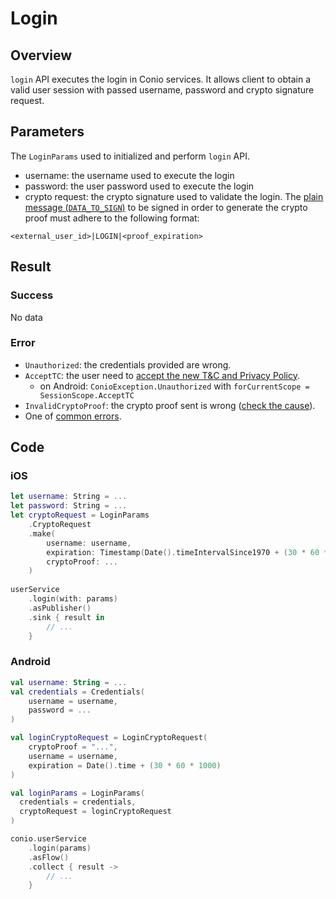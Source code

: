 # Login

## Overview

`login` API executes the login in Conio services. It allows client to obtain a valid user session with passed username, password and crypto signature request.

## Parameters

The `LoginParams` used to initialized and perform `login` API.

- username: the username used to execute the login
- password: the user password used to execute the login
- crypto request: the crypto signature used to validate the login. The [plain message (`DATA_TO_SIGN`)](../CryptoRequest.md) to be signed in order to generate the crypto proof must adhere to the following format:

```
<external_user_id>|LOGIN|<proof_expiration>
```

## Result

### Success

No data

### Error

- `Unauthorized`: the credentials provided are wrong.
- `AcceptTC`: the user need to [accept the new T&C and Privacy Policy](./AcceptNewLegalAcceptances.md).
    - on Android: `ConioException.Unauthorized` with `forCurrentScope = SessionScope.AcceptTC`
- `InvalidCryptoProof`: the crypto proof sent is wrong ([check the cause](../CryptoRequest.md#error)).
- One of [common errors](../Errors.md).

## Code

### iOS
```swift
let username: String = ...
let password: String = ...
let cryptoRequest = LoginParams
    .CryptoRequest
    .make(
        username: username,
        expiration: Timestamp(Date().timeIntervalSince1970 + (30 * 60 * 1000)),
        cryptoProof: ...
    )
    
userService
    .login(with: params)
    .asPublisher()
    .sink { result in
        // ...
    }
```

### Android
```kotlin
val username: String = ...
val credentials = Credentials(
	username = username,
	password = ...
)

val loginCryptoRequest = LoginCryptoRequest(
	cryptoProof = "...",
	username = username,
	expiration = Date().time + (30 * 60 * 1000)
)

val loginParams = LoginParams(
  credentials = credentials,
  cryptoRequest = loginCryptoRequest
)

conio.userService
	.login(params)
	.asFlow()
	.collect { result ->
		// ...
	}
```